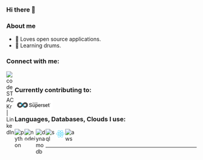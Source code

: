 ### Hi there 👋

### About me

- 🔭 Loves open source applications.
- 🌱 Learning drums.

### Connect with me:
[<img align="left" alt="codeSTACKr | LinkedIn" width="22px" src="https://cdn.jsdelivr.net/npm/simple-icons@v3/icons/linkedin.svg" />][linkedin]

<br />

### Currently contributing to:
[<img align="left" alt="superset" title="Superset" width="100px" src="https://github.com/apache/superset/raw/master/superset-frontend/src/assets/branding/superset-logo-horiz-apache.png" />][Apache SuperSet]

<br />

### Languages, Databases, Clouds I use:

[<img align="left" alt="python" title="python" width="26px" src="https://img.icons8.com/nolan/64/python.png" />][python]
[<img align="left" alt="nodejs" title="nodejs" height="30px" width="30px" src="https://img.icons8.com/color/48/000000/nodejs.png"/>][nodejs]
[<img align="left" alt="dynamodb" title="dynamodb" width="26px" src="https://img.icons8.com/fluent/48/000000/database.png"/>][dynamodb]
[<img align="left" alt="sql" title="mysql" width="26px" src="https://img.icons8.com/dusk/64/000000/database.png"/>][sql]
[<img align="left" alt="react" title="react" width="26px" src="https://raw.githubusercontent.com/github/explore/80688e429a7d4ef2fca1e82350fe8e3517d3494d/topics/react/react.png" />][react]
[<img align="left" alt="aws" title="aws" width="26px" src="https://img.icons8.com/color/48/000000/amazon-web-services.png" />][aws]


<br />
<br />

---

[nodejs]: https://nodejs.org/
[python]: https://www.python.org/
[graphql]: https://graphql.org/
[aws]: https://aws.amazon.com/
[dynamodb]: https://aws.amazon.com/dynamodb
[sql]: https://www.mysql.com/
[react]: https://reactjs.org/
[Apache SuperSet]: https://github.com/apache/incubator-superset
[linkedin]: https://www.linkedin.com/in/mayur-newase
